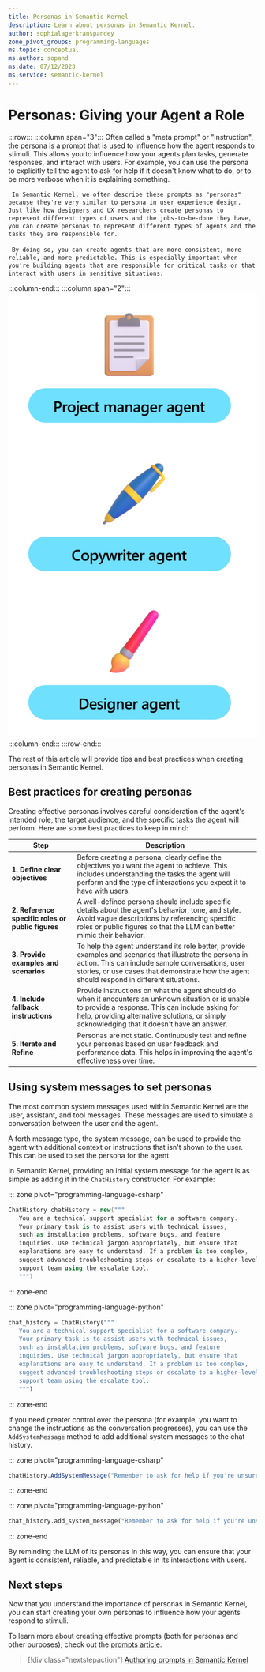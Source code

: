 ```yaml
---
title: Personas in Semantic Kernel 
description: Learn about personas in Semantic Kernel.
author: sophialagerkranspandey
zone_pivot_groups: programming-languages
ms.topic: conceptual
ms.author: sopand
ms.date: 07/12/2023
ms.service: semantic-kernel
---
```


# Personas: Giving your Agent a Role


:::row:::
   :::column span="3":::
     Often called a "meta prompt" or "instruction", the persona is a prompt that is used to influence how the agent responds to stimuli. This allows you to influence how your agents plan tasks, generate responses, and interact with users. For example, you can use the persona to explicitly tell the agent to ask for help if it doesn't know what to do, or to be more verbose when it is explaining something.

     In Semantic Kernel, we often describe these prompts as "personas" because they're very similar to persona in user experience design. Just like how designers and UX researchers create personas to represent different types of users and the jobs-to-be-done they have, you can create personas to represent different types of agents and the tasks they are responsible for.

     By doing so, you can create agents that are more consistent, more reliable, and more predictable. This is especially important when you're building agents that are responsible for critical tasks or that interact with users in sensitive situations.
   :::column-end:::
   :::column span="2":::
        ![Semantic Kernel Persona](../media/personas.png)
   :::column-end:::
:::row-end:::

The rest of this article will provide tips and best practices when creating personas in Semantic Kernel.

## Best practices for creating personas

Creating effective personas involves careful consideration of the agent's intended role, the target audience, and the specific tasks the agent will perform. Here are some best practices to keep in mind:

| **Step**                    | Description                                                                                                                                                     |
|-----------------------------|-----------------------------------------------------------------------------------------------------------------------------------------------------------------|
| **1. Define clear objectives**       | Before creating a persona, clearly define the objectives you want the agent to achieve. This includes understanding the tasks the agent will perform and the type of interactions you expect it to have with users. |
| **2. Reference specific roles or public figures** | A well-defined persona should include specific details about the agent's behavior, tone, and style. Avoid vague descriptions by referencing specific roles or public figures so that the LLM can better mimic their behavior.     |
| **3. Provide examples and scenarios**     | To help the agent understand its role better, provide examples and scenarios that illustrate the persona in action. This can include sample conversations, user stories, or use cases that demonstrate how the agent should respond in different situations. |
| **4. Include fallback instructions**     | Provide instructions on what the agent should do when it encounters an unknown situation or is unable to provide a response. This can include asking for help, providing alternative solutions, or simply acknowledging that it doesn't have an answer.       |
| **5. Iterate and Refine**     | Personas are not static. Continuously test and refine your personas based on user feedback and performance data. This helps in improving the agent's effectiveness over time.                               |


## Using system messages to set personas

The most common system messages used within Semantic Kernel are the user, assistant, and tool messages. These messages are used to simulate a conversation between the user and the agent.

A forth message type, the system message, can be used to provide the agent with additional context or instructions that isn't shown to the user. This can be used to set the persona for the agent.

In Semantic Kernel, providing an initial system message for the agent is as simple as adding it in the `ChatHistory` constructor. For example:

::: zone pivot="programming-language-csharp"
```csharp
ChatHistory chatHistory = new("""
   You are a technical support specialist for a software company.
   Your primary task is to assist users with technical issues,
   such as installation problems, software bugs, and feature
   inquiries. Use technical jargon appropriately, but ensure that
   explanations are easy to understand. If a problem is too complex,
   suggest advanced troubleshooting steps or escalate to a higher-level
   support team using the escalate tool.
   """)
```
::: zone-end

::: zone pivot="programming-language-python"
```python
chat_history = ChatHistory("""
   You are a technical support specialist for a software company.
   Your primary task is to assist users with technical issues,
   such as installation problems, software bugs, and feature
   inquiries. Use technical jargon appropriately, but ensure that
   explanations are easy to understand. If a problem is too complex,
   suggest advanced troubleshooting steps or escalate to a higher-level
   support team using the escalate tool.
   """)
```
::: zone-end

If you need greater control over the persona (for example, you want to change the instructions as the conversation progresses), you can use the `AddSystemMessage` method to add additional system messages to the chat history.

::: zone pivot="programming-language-csharp"
```csharp
chatHistory.AddSystemMessage("Remember to ask for help if you're unsure how to proceed.")
```
::: zone-end

::: zone pivot="programming-language-python"
```python
chat_history.add_system_message("Remember to ask for help if you're unsure how to proceed.")
```
::: zone-end

By reminding the LLM of its personas in this way, you can ensure that your agent is consistent, reliable, and predictable in its interactions with users.

## Next steps

Now that you understand the importance of personas in Semantic Kernel, you can start creating your own personas to influence how your agents respond to stimuli.

To learn more about creating effective prompts (both for personas and other purposes), check out the [prompts article](./prompts.md).

> [!div class="nextstepaction"]
> [Authoring prompts in Semantic Kernel](./prompts.md)